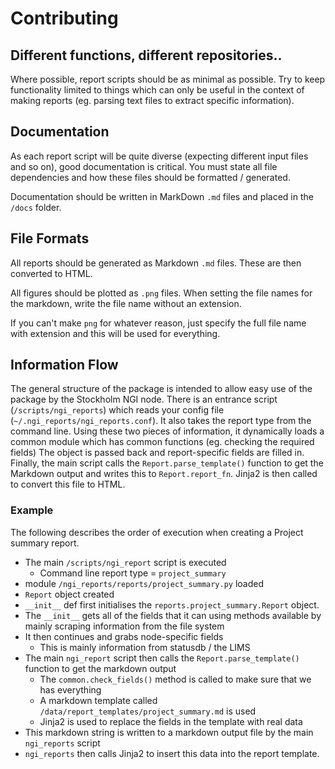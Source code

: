 # Contributing

## Different functions, different repositories..

Where possible, report scripts should be as minimal as possible. Try to keep
functionality limited to things which can only be useful in the context of making
reports (eg. parsing text files to extract specific information).

## Documentation
As each report script will be quite diverse (expecting different input files
and so on), good documentation is critical. You must state all file
dependencies and how these files should be formatted / generated.

Documentation should be written in MarkDown `.md` files and placed
in the `/docs` folder.

## File Formats
All reports should be generated as Markdown `.md` files. These are then
converted to HTML.

All figures should be plotted as `.png` files. When setting the file names
for the markdown, write the file name without an extension.

If you can't make `png` for whatever reason, just
specify the full file name with extension and this will be used for
everything.

## Information Flow
The general structure of the package is intended to allow easy use of
the package by the Stockholm NGI node. There is an entrance script
(`/scripts/ngi_reports`) which reads your config file (`~/.ngi_reports/ngi_reports.conf`).
It also takes the report type from the command line. Using these two pieces of information,
it dynamically loads a common module which has common functions (eg. checking the required fields)
The object is passed back and report-specific fields are filled in. Finally, the main script
calls the `Report.parse_template()` function to get the Markdown output
and writes this to `Report.report_fn`. Jinja2 is then called to convert
this file to HTML.

### Example
The following describes the order of execution when creating a Project summary report.

* The main `/scripts/ngi_report` script is executed
    * Command line report type = `project_summary`
* module `/ngi_reports/reports/project_summary.py` loaded
* `Report` object created
* `__init__` def first initialises the `reports.project_summary.Report` object.
* The `__init__` gets all of the fields that it can using methods available by mainly scraping information from the file system
* It then continues and grabs node-specific fields
    * This is mainly information from statusdb / the LIMS
* The main `ngi_report` script then calls the `Report.parse_template()` function to get the markdown output
    * The  `common.check_fields()` method is called to make sure that we has everything
    * A markdown template called `/data/report_templates/project_summary.md` is used
    * Jinja2 is used to replace the fields in the template with real data
* This markdown string is written to a markdown output file by the main `ngi_reports` script
* `ngi_reports` then calls Jinja2 to insert this data into the report template.

